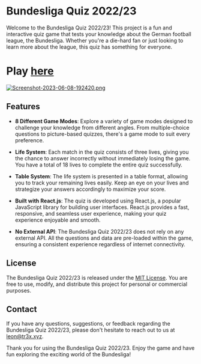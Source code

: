 # Bundesliga Quiz 2022/23

Welcome to the Bundesliga Quiz 2022/23! This project is a fun and interactive quiz game that tests your knowledge about the German football league, the Bundesliga. Whether you're a die-hard fan or just looking to learn more about the league, this quiz has something for everyone.

# Play [here](https://bundesliga2223quiz.netlify.app/)

[![Screenshot-2023-06-08-192420.png](https://i.postimg.cc/wjckxBRW/Screenshot-2023-06-08-192420.png)](https://postimg.cc/G4tDqdQY)

## Features

- **8 Different Game Modes**: Explore a variety of game modes designed to challenge your knowledge from different angles. From multiple-choice questions to picture-based quizzes, there's a game mode to suit every preference.

- **Life System**: Each match in the quiz consists of three lives, giving you the chance to answer incorrectly without immediately losing the game. You have a total of 18 lives to complete the entire quiz successfully.

- **Table System**: The life system is presented in a table format, allowing you to track your remaining lives easily. Keep an eye on your lives and strategize your answers accordingly to maximize your score.

- **Built with React.js**: The quiz is developed using React.js, a popular JavaScript library for building user interfaces. React.js provides a fast, responsive, and seamless user experience, making your quiz experience enjoyable and smooth.

- **No External API**: The Bundesliga Quiz 2022/23 does not rely on any external API. All the questions and data are pre-loaded within the game, ensuring a consistent experience regardless of internet connectivity.

## License

The Bundesliga Quiz 2022/23 is released under the [MIT License](https://opensource.org/licenses/MIT). You are free to use, modify, and distribute this project for personal or commercial purposes.


## Contact

If you have any questions, suggestions, or feedback regarding the Bundesliga Quiz 2022/23, please don't hesitate to reach out to us at [leon@tr3x.xyz](leon@tr3x.xyz).

Thank you for using the Bundesliga Quiz 2022/23. Enjoy the game and have fun exploring the exciting world of the Bundesliga!
